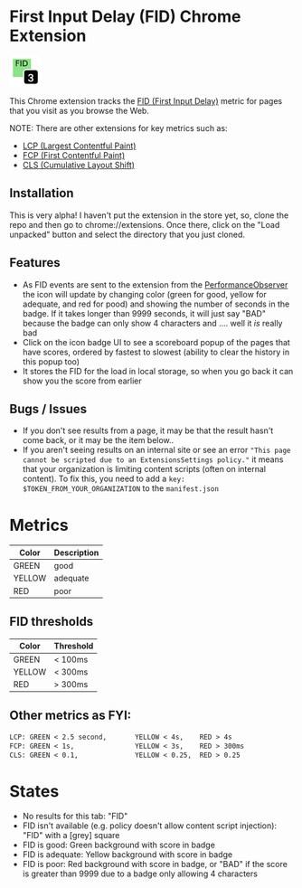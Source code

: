 # First Input Delay (FID) Chrome Extension

![An example of a good 1s FID score (thus green!)](example-1s.png)

This Chrome extension tracks the [FID (First Input Delay)](https://web.dev/fid/ "web.dev article on FID") metric for pages that you visit as you browse the Web.

NOTE: There are other extensions for key metrics such as:

- [LCP (Largest Contentful Paint)](https://github.com/dalmaer/lcp-chrome-extension)
- [FCP (First Contentful Paint)](https://github.com/dalmaer/fcp-chrome-extension)
- [CLS (Cumulative Layout Shift)](https://github.com/dalmaer/fid-chrome-extension)

## Installation

This is very alpha! I haven't put the extension in the store yet, so, clone the repo and then go to chrome://extensions. Once there, click on the "Load unpacked" button and select the directory that you just cloned.

## Features

- As FID events are sent to the extension from the [PerformanceObserver](https://developer.mozilla.org/en-US/docs/Web/API/PerformanceObserver) the icon will update by changing color (green for good, yellow for adequate, and red for pood) and showing the number of seconds in the badge. If it takes longer than 9999 seconds, it will just say "BAD" because the badge can only show 4 characters and .... well it _is_ really bad
- Click on the icon badge UI to see a scoreboard popup of the pages that have scores, ordered by fastest to slowest (ability to clear the history in this popup too)
- It stores the FID for the load in local storage, so when you go back it can show you the score from earlier

## Bugs / Issues

- If you don't see results from a page, it may be that the result hasn't come back, or it may be the item below..
- If you aren't seeing results on an internal site or see an error `"This page cannot be scripted due to an ExtensionsSettings policy."` it means that your organization is limiting content scripts (often on internal content). To fix this, you need to add a `key: $TOKEN_FROM_YOUR_ORGANIZATION` to the `manifest.json`

# Metrics

| Color  | Description |
| ------ | ----------- |
| GREEN  | good        |
| YELLOW | adequate    |
| RED    | poor        |

## FID thresholds

| Color  | Threshold |
| ------ | --------- |
| GREEN  | < 100ms   |
| YELLOW | < 300ms   |
| RED    | > 300ms   |

## Other metrics as FYI:

```
LCP: GREEN < 2.5 second,       YELLOW < 4s,    RED > 4s
FCP: GREEN < 1s,               YELLOW < 3s,    RED > 300ms
CLS: GREEN < 0.1,              YELLOW < 0.25,  RED > 0.25
```

# States

- No results for this tab: "FID"
- FID isn't available (e.g. policy doesn't allow content script injection): "FID" with a [grey] square
- FID is good: Green background with score in badge
- FID is adequate: Yellow background with score in badge
- FID is poor: Red background with score in badge, or "BAD" if the score is greater than 9999 due to a badge only allowing 4 characters
